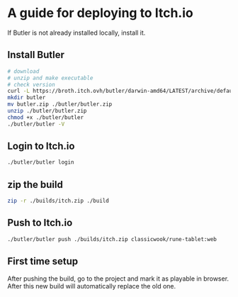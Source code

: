 # A guide for deploying to Itch.io

If Butler is not already installed locally, install it.
## Install Butler
```bash
# download
# unzip and make executable
# check version
curl -L https://broth.itch.ovh/butler/darwin-amd64/LATEST/archive/default -O ./butler.zip
mkdir butler
mv butler.zip ./butler/butler.zip
unzip ./butler/butler.zip
chmod +x ./butler/butler
./butler/butler -V
```

## Login to Itch.io
```bash
./butler/butler login
```

## zip the build
```bash
zip -r ./builds/itch.zip ./build
```

## Push to Itch.io
```bash
./butler/butler push ./builds/itch.zip classicwook/rune-tablet:web
```

## First time setup
After pushing the build, go to the project and mark it as playable in browser.
After this new build will automatically replace the old one.
